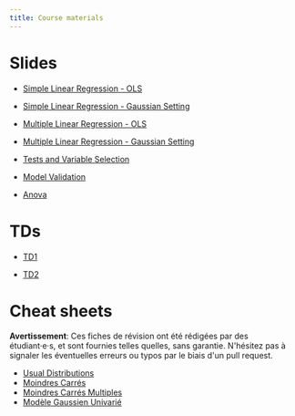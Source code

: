 ```yaml
---
title: Course materials
---
```


# Slides

- [Simple Linear Regression - OLS](/HAX814X/slides/CM1/CM1_regression_simple.html)

- [Simple Linear Regression - Gaussian Setting](/HAX814X/slides/CM2/CM2_regression_simple_gauss.html)

- [Multiple Linear Regression - OLS](/HAX814X/slides/CM3/CM3_Regression_Multiple_OLS.html)

- [Multiple Linear Regression - Gaussian Setting](/HAX814X/slides/CM4/CM4_Regression_Multiple_Gauss.html)

- [Tests and Variable Selection](/HAX814X/slides/CM5/CM5_Tests_Variable_Selection.html)

- [Model Validation](/HAX814X/slides/CM6/CM6_validation.html)

- [Anova](/HAX814X/slides/CM7/CM7_anova.html)

# TDs

- [TD1](/HAX814X/TD/TD1/TD_1.pdf)

- [TD2](/HAX814X/TD/TD2/TD_2.pdf)

# Cheat sheets

**Avertissement**:
Ces fiches de révision ont été rédigées par des étudiant·e·s, et sont fournies telles quelles, sans garantie.
N'hésitez pas à signaler les éventuelles erreurs ou typos par le biais d'un pull request.

- [Usual Distributions](/HAX814X/cheatsheets/usual_distributions/usual_distributions.html)
- [Moindres Carrés](/HAX814X/cheatsheets/Moindres_Carres/Moindres_Carres.html)
- [Moindres Carrés Multiples](/HAX814X/cheatsheets/reg_line_multiple/regressionLineaireMultiple.html)
- [Modèle Gaussien Univarié](/HAX814X/cheatsheets/Regression_simple_gauss/Regression_simple_gauss.html)
